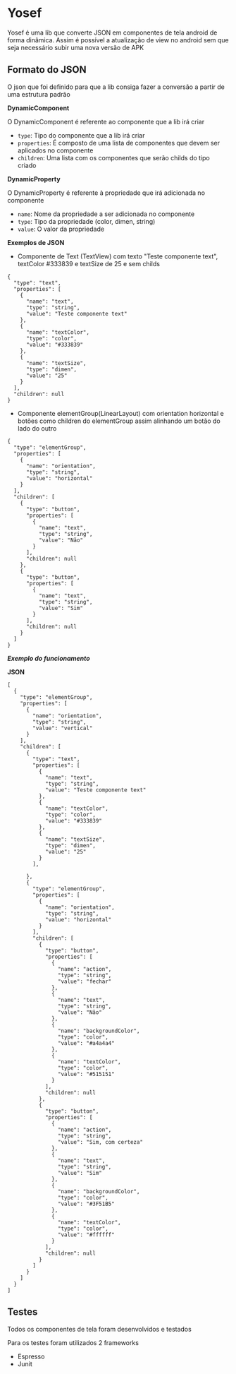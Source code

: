 Yosef
===================

Yosef é uma lib que converte JSON em componentes de tela android de forma dinâmica. 
Assim é possível a atualização de view no android sem que seja necessário subir uma nova versão de APK

Formato do JSON
-------------------------------
O json que foi definido para que a lib consiga fazer a conversão a partir de uma estrutura padrão

**DynamicComponent**

O DynamicComponent é referente ao componente que a lib irá criar

* `type`: Tipo do componente que a lib irá criar
* `properties`: É composto de uma lista de componentes que devem ser aplicados no componente
* `children`: Uma lista com os componentes que serão childs do tipo criado

**DynamicProperty**

O DynamicProperty é referente à propriedade que irá adicionada no componente

* `name`: Nome da propriedade a ser adicionada no componente
* `type`: Tipo da propriedade (color, dimen, string)
* `value`: O valor da propriedade

**Exemplos de JSON**

* Componente de Text (TextView) com texto "Teste componente text", textColor #333839 e textSize de 25 e sem childs
```
{
  "type": "text",
  "properties": [
    {
      "name": "text",
      "type": "string",
      "value": "Teste componente text"
    },
    {
      "name": "textColor",
      "type": "color",
      "value": "#333839"
    },
    {
      "name": "textSize",
      "type": "dimen",
      "value": "25"
    }
  ],
  "children": null
}
```

* Componente elementGroup(LinearLayout) com orientation horizontal e botões como children do elementGroup assim alinhando um botão do lado do outro
```
{
  "type": "elementGroup",
  "properties": [
    {
      "name": "orientation",
      "type": "string",
      "value": "horizontal"
    }
  ],
  "children": [
    {
      "type": "button",
      "properties": [
        {
          "name": "text",
          "type": "string",
          "value": "Não"
        }
      ],
      "children": null
    },
    {
      "type": "button",
      "properties": [
        {
          "name": "text",
          "type": "string",
          "value": "Sim"
        }
      ],
      "children": null
    }
  ]
}
```

***Exemplo do funcionamento***

**JSON**
```
[
  {
    "type": "elementGroup",
    "properties": [
      {
        "name": "orientation",
        "type": "string",
        "value": "vertical"
      }
    ],
    "children": [
      {
        "type": "text",
        "properties": [
          {
            "name": "text",
            "type": "string",
            "value": "Teste componente text"
          },
          {
            "name": "textColor",
            "type": "color",
            "value": "#333839"
          },
          {
            "name": "textSize",
            "type": "dimen",
            "value": "25"
          }
        ],
        
      },
      {
        "type": "elementGroup",
        "properties": [
          {
            "name": "orientation",
            "type": "string",
            "value": "horizontal"
          }
        ],
        "children": [
          {
            "type": "button",
            "properties": [
              {
                "name": "action",
                "type": "string",
                "value": "fechar"
              },
              {
                "name": "text",
                "type": "string",
                "value": "Não"
              },
              {
                "name": "backgroundColor",
                "type": "color",
                "value": "#a4a4a4"
              },
              {
                "name": "textColor",
                "type": "color",
                "value": "#515151"
              }
            ],
            "children": null
          },
          {
            "type": "button",
            "properties": [
              {
                "name": "action",
                "type": "string",
                "value": "Sim, com certeza"
              },
              {
                "name": "text",
                "type": "string",
                "value": "Sim"
              },
              {
                "name": "backgroundColor",
                "type": "color",
                "value": "#3F51B5"
              },
              {
                "name": "textColor",
                "type": "color",
                "value": "#ffffff"
              }
            ],
            "children": null
          }
        ]
      }
    ]
  }
]
```

Testes
-------------------------------
Todos os componentes de tela foram desenvolvidos e testados

Para os testes foram utilizados 2 frameworks

* Espresso
* Junit
